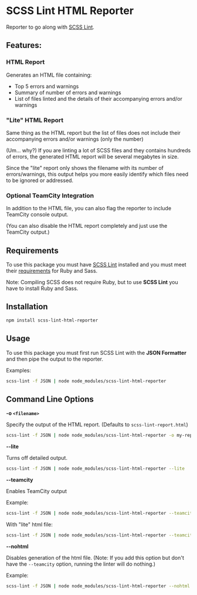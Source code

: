 # SCSS Lint HTML Reporter
Reporter to go along with [SCSS Lint](https://github.com/brigade/scss-lint).

## Features:

### HTML Report
Generates an HTML file containing:
  * Top 5 errors and warnings
  * Summary of number of errors and warnings
  * List of files linted and the details of their accompanying errors and/or warnings

### "Lite" HTML Report

Same thing as the HTML report but the list of files does not include their accompanying errors and/or warnings (only the number)

(Um... why?) If you are linting a lot of SCSS files and they contains hundreds of errors, the generated HTML report will be several megabytes in size.

Since the "lite" report only shows the filename with its number of errors/warnings, this output helps you more easily identify which files need to be ignored or addressed.

### Optional TeamCity Integration
In addition to the HTML file, you can also flag the reporter to include TeamCity console output.

(You can also disable the HTML report completely and just use the TeamCity output.)

## Requirements
To use this package you must have [SCSS Lint](https://github.com/brigade/scss-lint) installed and you must meet their [requirements](https://github.com/brigade/scss-lint#requirements) for Ruby and Sass.

Note: Compiling SCSS does not require Ruby, but to use **SCSS Lint** you have to install Ruby and Sass.

## Installation

```sh
npm install scss-lint-html-reporter
```

## Usage

To use this package you must first run SCSS Lint with the **JSON Formatter** and then pipe the output to the reporter.

Examples:

```sh
scss-lint -f JSON | node node_modules/scss-lint-html-reporter

```

## Command Line Options

**-o `<filename>`**

Specify the output of the HTML report. (Defaults to `scss-lint-report.html`)

```sh
scss-lint -f JSON | node node_modules/scss-lint-html-reporter -o my-report.html

```


**--lite**

Turns off detailed output.

```sh
scss-lint -f JSON | node node_modules/scss-lint-html-reporter --lite

```

**--teamcity**

Enables TeamCity output

Example:

```sh
scss-lint -f JSON | node node_modules/scss-lint-html-reporter --teamcity

```

With "lite" html file:

```sh
scss-lint -f JSON | node node_modules/scss-lint-html-reporter --teamcity --lite

```

**--nohtml**

Disables generation of the html file. (Note: If you add this option but don't have the `--teamcity` option, running the linter will do nothing.)

Example:

```sh
scss-lint -f JSON | node node_modules/scss-lint-html-reporter --nohtml --teamcity
```
